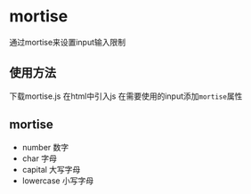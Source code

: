 # mortise
通过mortise来设置input输入限制

## 使用方法
下载mortise.js
在html中引入js
在需要使用的input添加`mortise`属性
## mortise 
- number 数字
- char 字母
- capital 大写字母
- lowercase 小写字母
